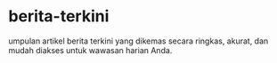 # berita-terkini
umpulan artikel berita terkini yang dikemas secara ringkas, akurat, dan mudah diakses untuk wawasan harian Anda.
